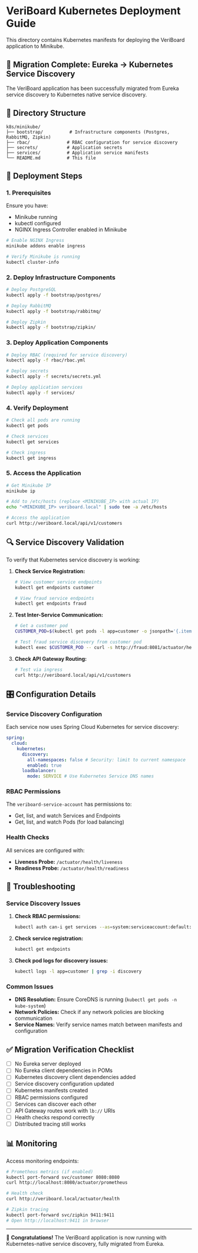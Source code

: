 # VeriBoard Kubernetes Deployment Guide

This directory contains Kubernetes manifests for deploying the VeriBoard application to Minikube.

## 🎯 **Migration Complete: Eureka → Kubernetes Service Discovery**

The VeriBoard application has been successfully migrated from Eureka service discovery to Kubernetes native service discovery.

## 📁 **Directory Structure**

```
k8s/minikube/
├── bootstrap/          # Infrastructure components (Postgres, RabbitMQ, Zipkin)
├── rbac/              # RBAC configuration for service discovery
├── secrets/           # Application secrets
├── services/          # Application service manifests
└── README.md          # This file
```

## 🚀 **Deployment Steps**

### 1. Prerequisites

Ensure you have:
- Minikube running
- kubectl configured
- NGINX Ingress Controller enabled in Minikube

```bash
# Enable NGINX Ingress
minikube addons enable ingress

# Verify Minikube is running
kubectl cluster-info
```

### 2. Deploy Infrastructure Components

```bash
# Deploy PostgreSQL
kubectl apply -f bootstrap/postgres/

# Deploy RabbitMQ
kubectl apply -f bootstrap/rabbitmq/

# Deploy Zipkin
kubectl apply -f bootstrap/zipkin/
```

### 3. Deploy Application Components

```bash
# Deploy RBAC (required for service discovery)
kubectl apply -f rbac/rbac.yml

# Deploy secrets
kubectl apply -f secrets/secrets.yml

# Deploy application services
kubectl apply -f services/
```

### 4. Verify Deployment

```bash
# Check all pods are running
kubectl get pods

# Check services
kubectl get services

# Check ingress
kubectl get ingress
```

### 5. Access the Application

```bash
# Get Minikube IP
minikube ip

# Add to /etc/hosts (replace <MINIKUBE_IP> with actual IP)
echo "<MINIKUBE_IP> veriboard.local" | sudo tee -a /etc/hosts

# Access the application
curl http://veriboard.local/api/v1/customers
```

## 🔍 **Service Discovery Validation**

To verify that Kubernetes service discovery is working:

1. **Check Service Registration:**
   ```bash
   # View customer service endpoints
   kubectl get endpoints customer
   
   # View fraud service endpoints  
   kubectl get endpoints fraud
   ```

2. **Test Inter-Service Communication:**
   ```bash
   # Get a customer pod
   CUSTOMER_POD=$(kubectl get pods -l app=customer -o jsonpath='{.items[0].metadata.name}')
   
   # Test fraud service discovery from customer pod
   kubectl exec $CUSTOMER_POD -- curl -s http://fraud:8081/actuator/health
   ```

3. **Check API Gateway Routing:**
   ```bash
   # Test via ingress
   curl http://veriboard.local/api/v1/customers
   ```

## 🎛️ **Configuration Details**

### Service Discovery Configuration

Each service now uses Spring Cloud Kubernetes for service discovery:

```yaml
spring:
  cloud:
    kubernetes:
      discovery:
        all-namespaces: false # Security: limit to current namespace
        enabled: true
      loadbalancer:
        mode: SERVICE # Use Kubernetes Service DNS names
```

### RBAC Permissions

The `veriboard-service-account` has permissions to:
- Get, list, and watch Services and Endpoints
- Get, list, and watch Pods (for load balancing)

### Health Checks

All services are configured with:
- **Liveness Probe:** `/actuator/health/liveness`
- **Readiness Probe:** `/actuator/health/readiness`

## 🔧 **Troubleshooting**

### Service Discovery Issues

1. **Check RBAC permissions:**
   ```bash
   kubectl auth can-i get services --as=system:serviceaccount:default:veriboard-service-account
   ```

2. **Check service registration:**
   ```bash
   kubectl get endpoints
   ```

3. **Check pod logs for discovery issues:**
   ```bash
   kubectl logs -l app=customer | grep -i discovery
   ```

### Common Issues

- **DNS Resolution:** Ensure CoreDNS is running (`kubectl get pods -n kube-system`)
- **Network Policies:** Check if any network policies are blocking communication
- **Service Names:** Verify service names match between manifests and configuration

## ✅ **Migration Verification Checklist**

- [ ] No Eureka server deployed
- [ ] No Eureka client dependencies in POMs  
- [ ] Kubernetes discovery client dependencies added
- [ ] Service discovery configuration updated
- [ ] Kubernetes manifests created
- [ ] RBAC permissions configured
- [ ] Services can discover each other
- [ ] API Gateway routes work with `lb://` URIs
- [ ] Health checks respond correctly
- [ ] Distributed tracing still works

## 📊 **Monitoring**

Access monitoring endpoints:

```bash
# Prometheus metrics (if enabled)
kubectl port-forward svc/customer 8080:8080
curl http://localhost:8080/actuator/prometheus

# Health check
curl http://veriboard.local/actuator/health

# Zipkin tracing
kubectl port-forward svc/zipkin 9411:9411
# Open http://localhost:9411 in browser
```

---

🎉 **Congratulations!** The VeriBoard application is now running with Kubernetes-native service discovery, fully migrated from Eureka. 
